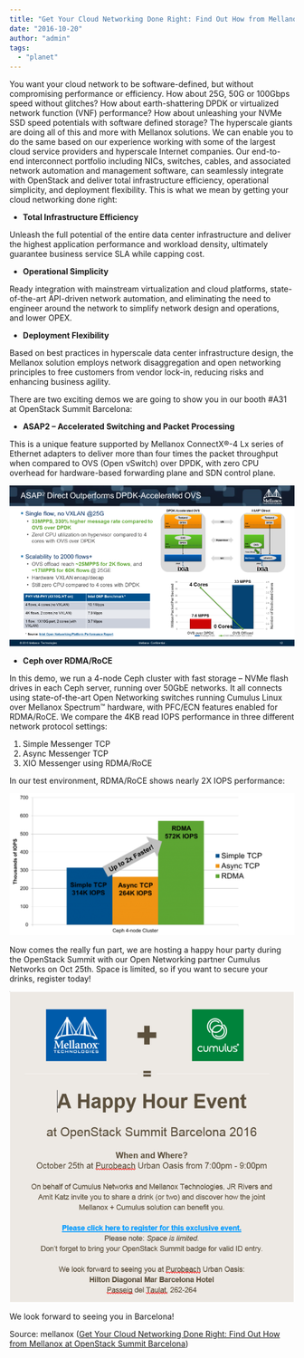 ```yaml
---
title: "Get Your Cloud Networking Done Right: Find Out How from Mellanox at OpenStack Summit Barcelona"
date: "2016-10-20"
author: "admin"
tags: 
  - "planet"
---
```


You want your cloud network to be software-defined, but without compromising performance or efficiency. How about 25G, 50G or 100Gbps speed without glitches? How about earth-shattering DPDK or virtualized network function (VNF) performance? How about unleashing your NVMe SSD speed potentials with software defined storage? The hyperscale giants are doing all of this and more with Mellanox solutions. We can enable you to do the same based on our experience working with some of the largest cloud service providers and hyperscale Internet companies. Our end-to-end interconnect portfolio including NICs, switches, cables, and associated network automation and management software, can seamlessly integrate with OpenStack and deliver total infrastructure efficiency, operational simplicity, and deployment flexibility. This is what we mean by getting your cloud networking done right:

- **Total Infrastructure Efficiency**

Unleash the full potential of the entire data center infrastructure and deliver the highest application performance and workload density, ultimately guarantee business service SLA while capping cost.

- **Operational Simplicity**

Ready integration with mainstream virtualization and cloud platforms, state-of-the-art API-driven network automation, and eliminating the need to engineer around the network to simplify network design and operations, and lower OPEX.

- **Deployment Flexibility**

Based on best practices in hyperscale data center infrastructure design, the Mellanox solution employs network disaggregation and open networking principles to free customers from vendor lock-in, reducing risks and enhancing business agility.

There are two exciting demos we are going to show you in our booth #A31 at OpenStack Summit Barcelona:

- **ASAP2 – Accelerated Switching and Packet Processing**

This is a unique feature supported by Mellanox ConnectX®-4 Lx series of Ethernet adapters to deliver more than four times the packet throughput when compared to OVS (Open vSwitch) over DPDK, with zero CPU overhead for hardware-based forwarding plane and SDN control plane.

![1](images/1-4.png)

- **Ceph over RDMA/RoCE**

In this demo, we run a 4-node Ceph cluster with fast storage – NVMe flash drives in each Ceph server, running over 50GbE networks. It all connects using state-of-the-art Open Networking switches running Cumulus Linux over Mellanox Spectrum™ hardware, with PFC/ECN features enabled for RDMA/RoCE. We compare the 4KB read IOPS performance in three different network protocol settings:

1. Simple Messenger TCP
2. Async Messenger TCP
3. XIO Messenger using RDMA/RoCE

In our test environment, RDMA/RoCE shows nearly 2X IOPS performance:

![2](images/2-7-1024x511.png)

Now comes the really fun part, we are hosting a happy hour party during the OpenStack Summit with our Open Networking partner Cumulus Networks on Oct 25th. Space is limited, so if you want to secure your drinks, register today!

[![4](images/4-2.png)](http://go.cumulusnetworks.com/OSSBarcelona)

We look forward to seeing you in Barcelona!

[](http://www.addtoany.com/add_to/facebook?linkurl=http%3A%2F%2Fwww.mellanox.com%2Fblog%2F2016%2F10%2Fget-your-cloud-networking-done-right-find-out-how-from-mellanox-at-openstack-summit-barcelona%2F&linkname=Get%20Your%20Cloud%20Networking%20Done%20Right%3A%20Find%20Out%20How%20from%20Mellanox%20at%20OpenStack%20Summit%20Barcelona "Facebook")[](http://www.addtoany.com/add_to/twitter?linkurl=http%3A%2F%2Fwww.mellanox.com%2Fblog%2F2016%2F10%2Fget-your-cloud-networking-done-right-find-out-how-from-mellanox-at-openstack-summit-barcelona%2F&linkname=Get%20Your%20Cloud%20Networking%20Done%20Right%3A%20Find%20Out%20How%20from%20Mellanox%20at%20OpenStack%20Summit%20Barcelona "Twitter")[](http://www.addtoany.com/add_to/linkedin?linkurl=http%3A%2F%2Fwww.mellanox.com%2Fblog%2F2016%2F10%2Fget-your-cloud-networking-done-right-find-out-how-from-mellanox-at-openstack-summit-barcelona%2F&linkname=Get%20Your%20Cloud%20Networking%20Done%20Right%3A%20Find%20Out%20How%20from%20Mellanox%20at%20OpenStack%20Summit%20Barcelona "LinkedIn")[](https://www.addtoany.com/share#url=http%3A%2F%2Fwww.mellanox.com%2Fblog%2F2016%2F10%2Fget-your-cloud-networking-done-right-find-out-how-from-mellanox-at-openstack-summit-barcelona%2F&title=Get%20Your%20Cloud%20Networking%20Done%20Right%3A%20Find%20Out%20How%20from%20Mellanox%20at%20OpenStack%20Summit%20Barcelona)

Source: mellanox ([Get Your Cloud Networking Done Right: Find Out How from Mellanox at OpenStack Summit Barcelona](http://www.mellanox.com/blog/2016/10/get-your-cloud-networking-done-right-find-out-how-from-mellanox-at-openstack-summit-barcelona/))
